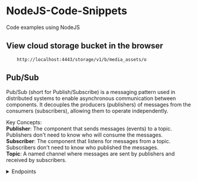 # NodeJS-Code-Snippets
Code examples using NodeJS

## View cloud storage bucket in the browser
```
    http://localhost:4443/storage/v1/b/media_assets/o
```

## Pub/Sub
Pub/Sub (short for Publish/Subscribe) is a messaging pattern used in distributed systems to enable asynchronous communication between components. It decouples the producers (publishers) of messages from the consumers (subscribers), allowing them to operate independently.

Key Concepts: \
**Publisher**: The component that sends messages (events) to a topic. Publishers don't need to know who will consume the messages. \
**Subscriber**: The component that listens for messages from a topic. Subscribers don't need to know who published the messages. \
**Topic**: A named channel where messages are sent by publishers and received by subscribers.

<details>
<summary>Endpoints</summary>

#### 1. Publish a Message
**Endpoint:** `POST /api/publish-message`  
**Description:** Publishes a message to a specified topic.  
**Request Body:**
```json
{
    "topicName": "string",
    "data": "string"
}
```
**Responses:**
- `200 OK`: Message published successfully.
- `400 Bad Request`: Missing `topicName` or `data`.
- `500 Internal Server Error`: Error during publishing.

#### 2. Subscribe to a Topic
**Endpoint:** `POST /api/subscribe`  
**Description:** Subscribes to a topic with a given subscription name.  
**Request Body:**
```json
{
    "topicName": "string",
    "subscriptionName": "string"
}
```
**Responses:**
- `200 OK`: Subscribed successfully.
- `400 Bad Request`: Missing `topicName` or `subscriptionName`.
- `500 Internal Server Error`: Error during subscription.

#### 3. List All Topics
**Endpoint:** `GET /api/list-topics`  
**Description:** Retrieves a list of all topics.  
**Responses:**
- `200 OK`: Returns a JSON array of topics.
- `500 Internal Server Error`: Error during retrieval.

#### 4. Create a Topic
**Endpoint:** `POST /api/create-topic`  
**Description:** Creates a new topic.  
**Query Parameters:**
- `topicName` (required): The name of the topic to create.

**Responses:**
- `200 OK`: Topic created successfully.
- `400 Bad Request`: Missing `topicName`.
- `500 Internal Server Error`: Error during topic creation.

#### 5. Create a Subscription
**Endpoint:** `POST /api/create-subscription`  
**Description:** Creates a subscription for a specified topic.  
**Query Parameters:**
- `topicName` (required): The name of the topic.
- `subscriptionName` (required): The name of the subscription.

**Responses:**
- `200 OK`: Subscription created successfully.
- `400 Bad Request`: Missing `topicName` or `subscriptionName`.
- `500 Internal Server Error`: Error during subscription creation.

</details>
